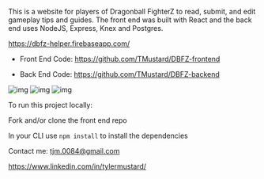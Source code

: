 This is a website for players of Dragonball FighterZ to read, submit, and edit gameplay tips and guides. The front end was built with React and the back end uses NodeJS, Express, Knex and Postgres. 

https://dbfz-helper.firebaseapp.com/

* Front End Code: https://github.com/TMustard/DBFZ-frontend

* Back End Code: https://github.com/TMustard/DBFZ-backend

![img](https://i.imgur.com/PJw9npS.png)
![img](https://i.imgur.com/bVjQ9IX.png)
![img](https://i.imgur.com/l9KM3Rr.png)

To run this project locally: 

Fork and/or clone the front end repo

In your CLI use `npm install` to install the dependencies 

Contact me: tjm.0084@gmail.com   

https://www.linkedin.com/in/tylermustard/

